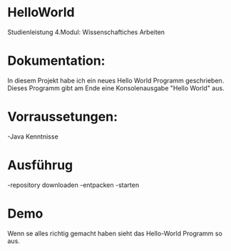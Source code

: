 # HelloWorld

Studienleistung 4.Modul: Wissenschaftiches Arbeiten

# Dokumentation:
In diesem Projekt habe ich ein neues Hello World Programm geschrieben.
Dieses Programm gibt am Ende eine Konsolenausgabe "Hello World" aus.

# Vorraussetungen:
-Java Kenntnisse 

# Ausführug
-repository downloaden
-entpacken
-starten

# Demo
Wenn se alles richtig gemacht haben sieht das Hello-World Programm so aus.


